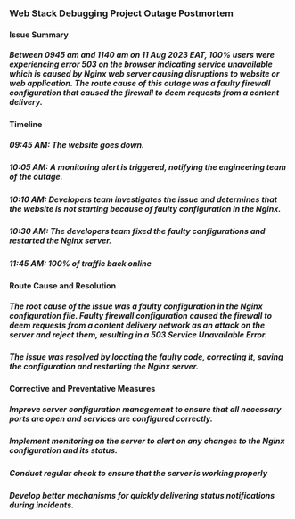 ### Web Stack Debugging Project Outage Postmortem
#### Issue Summary

##### Between 0945 am and 1140 am on 11 Aug 2023 EAT, 100% users were experiencing error 503 on the browser indicating service unavailable which is caused by Nginx web server causing disruptions to website or web application. The route cause of this outage was a faulty firewall configuration that caused the firewall to deem requests from a content delivery.

#### Timeline
##### 09:45 AM: The website goes down.
##### 10:05 AM: A monitoring alert is triggered, notifying the engineering team of the outage.
##### 10:10 AM: Developers team investigates the issue and determines that the website is not starting because of  faulty configuration in the Nginx.
##### 10:30 AM: The developers team fixed the faulty configurations and restarted the Nginx server.
##### 11:45 AM: 100% of traffic back online
#### Route Cause and Resolution
##### The root cause of the issue was a faulty configuration in the Nginx configuration file. Faulty firewall configuration caused the firewall to deem requests from a content delivery network as an attack on the server and reject them, resulting in a 503 Service Unavailable Error.
##### The issue was resolved by locating the faulty code, correcting it, saving the configuration and restarting the Nginx server.

#### Corrective and Preventative Measures
##### Improve server configuration management to ensure that all necessary ports are open and services are configured correctly.
##### Implement monitoring on the server to alert on any changes to the Nginx configuration and its status.
##### Conduct regular check to ensure that the server is working properly 
##### Develop better mechanisms for quickly delivering status notifications during incidents.


